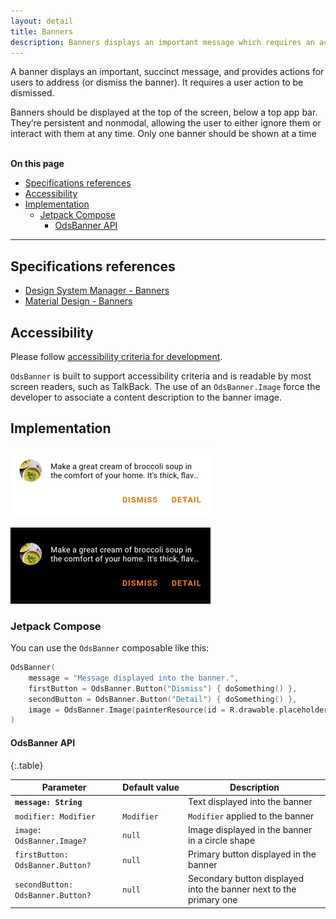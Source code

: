 ```yaml
---
layout: detail
title: Banners
description: Banners displays an important message which requires an action to be dismissed.
---
```


A banner displays an important, succinct message, and provides actions for users to address (or dismiss the banner).
It requires a user action to be dismissed.

Banners should be displayed at the top of the screen, below a top app bar. They’re persistent and nonmodal, allowing the user to either ignore them or interact with them at any time.
Only one banner should be shown at a time

<br>**On this page**

* [Specifications references](#specifications-references)
* [Accessibility](#accessibility)
* [Implementation](#implementation)
    * [Jetpack Compose](#jetpack-compose)
        * [OdsBanner API](#odsbanner-api)

---

## Specifications references

- [Design System Manager - Banners](https://system.design.orange.com/0c1af118d/p/19a040-banners/b/497b77)
- [Material Design - Banners](https://m2.material.io/components/banners)

## Accessibility

Please follow [accessibility criteria for development](https://a11y-guidelines.orange.com/en/mobile/android/development/).

`OdsBanner` is built to support accessibility criteria and is readable by most screen readers, such as TalkBack. The use of an `OdsBanner.Image` force the developer to associate a content description to the banner image.

## Implementation

![Banner light](images/banner_light.png)

![Banner dark](images/banner_dark.png)

### Jetpack Compose

You can use the `OdsBanner` composable like this:

```kotlin
OdsBanner(
    message = "Message displayed into the banner.",
    firstButton = OdsBanner.Button("Dismiss") { doSomething() },
    secondButton = OdsBanner.Button("Detail") { doSomething() },
    image = OdsBanner.Image(painterResource(id = R.drawable.placeholder), "")
)
```

#### OdsBanner API

{:.table}

| Parameter                         | Default&nbsp;value | Description                                                        |
|-----------------------------------|--------------------|--------------------------------------------------------------------|
| <b>`message: String`</b>          |                    | Text displayed into the banner                                     |
| `modifier: Modifier`              | `Modifier`         | `Modifier` applied to the banner                                   |
| `image: OdsBanner.Image?`         | `null`             | Image displayed in the banner in a circle shape                    |
| `firstButton: OdsBanner.Button?`  | `null`             | Primary button displayed in the banner                             |
| `secondButton: OdsBanner.Button?` | `null`             | Secondary button displayed into the banner next to the primary one |
